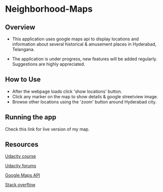 # Neighborhood-Maps

## Overview

* This application uses google maps api to display locations and information about several historical & amusement places in Hyderabad, Telangana.

* The application is under progress, new features will be added regularly. Suggestions are highly appreciated.

## How to Use

* After the webpage loads click 'show locations' button.
* Click any marker on the map to show details & google streetview image.
* Browse other locations using the 'zoom' button around Hyderabad city.

## Running the app

Check this link for live version of my map.

## Resources

[Udacity course](https://www.udacity.com/course/google-maps-apis--ud864)

[Udacity forums](https://discussions.udacity.com/c/nd001-neighborhood-map-project/neighborhood-map-project)

[Google Maps API](https://developers.google.com/maps/documentation/javascript/)

[Stack overflow](http://stackoverflow.com/)